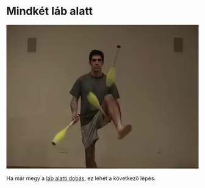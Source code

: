# Mindkét láb alatt

![clubunderbothlegs](/resources/videos/poster/clubunderbothlegs.jpg)

Ha már megy a [láb alatti dobás](lab-alatt-2.md), ez lehet a következő lépés.


